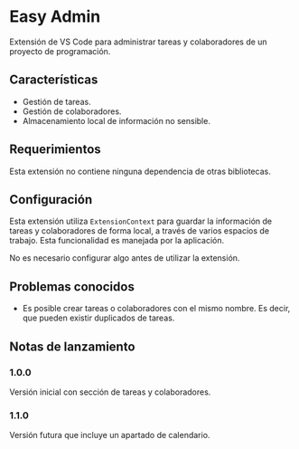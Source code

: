 # Easy Admin

Extensión de VS Code para administrar tareas y colaboradores de un proyecto de programación.

## Características

- Gestión de tareas.
- Gestión de colaboradores.
- Almacenamiento local de información no sensible.

## Requerimientos

Esta extensión no contiene ninguna dependencia de otras bibliotecas.

## Configuración

Esta extensión utiliza `ExtensionContext` para guardar la información de tareas y colaboradores de forma local, a través de varios espacios de trabajo. Esta funcionalidad es manejada por la aplicación.

No es necesario configurar algo antes de utilizar la extensión.

## Problemas conocidos

- Es posible crear tareas o colaboradores con el mismo nombre. Es decir, que pueden existir duplicados de tareas.

## Notas de lanzamiento

### 1.0.0

Versión inicial con sección de tareas y colaboradores.

### 1.1.0

Versión futura que incluye un apartado de calendario.
